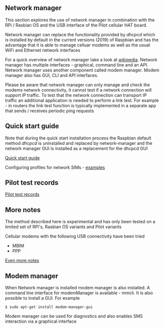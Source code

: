 ## Network manager

This section explores the use of network manager in combination with the RPi / Rasbian
 OS and the USB interface of the Pilot cellular HAT board.

Network manager can replace the functionality provided by *dhcpcd* which is installed
 by default in the current versions (2019) of Raspbian and has the advantage that it
 is able to manage celluar modems as well as the usual WiFi and Ethernet network interfaces

For a quick overview of network manager take a look at [wikipedia](https://en.wikipedia.org/wiki/NetworkManager).
 Network manager has multiple interfaces - graphical, command line and an API.
 Network manager uses another component called modem manager. Modem manager also has
 GUI, CLI and API interfaces. 

Please be aware that network manager can only manage and check the modems network connectivity, it
 cannot test if a network connection will support IP traffic. To test that the network connection
 can transport IP traffic an additional application is needed to perform a link test.
 For example - in routers the link test function is typically implemented in a separate 
 app that sends / receives periodic ping requests 



## Quick start guide

Note that during the quick start installation process the Raspbian default 
 method *dhcpcd* is uninstalled and replaced by network-manager and the network manager GUI
 is installed as a replacement for the dhcpcd GUI

[Quick start guide](./Quickstart.md)


Configuring profiles for network SIMs - [examples](./simUse_info.md) 

## Pilot test records
[Pilot test records](test_configurationRecords.md)  


##  More notes

The method described here is experimental and has only been tested on a limited set of RPi's,
 Rasbian OS variants and Pilot variants  

Cellular modems with the following USB connectivity have been tried
* MBIM  
* PPP  

[Even more notes](./instructions_NetworkManagerMore.md)  


## Modem manager
When Network manager is installed modem manager is also installed.  A command line interface for modemManager is available - mmcli. 
 It is also possible to install a GUI. For example  

```
$ sudo apt-get install modem-manager-gui
```

Modem manager can be used for diagnostics and also enables SMS interaction via a graphical interface

